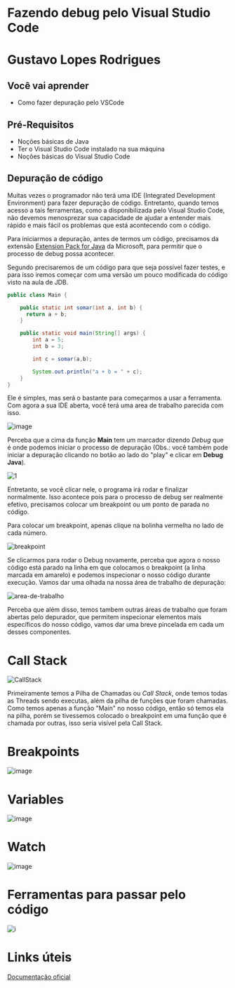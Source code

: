 # Fazendo debug pelo Visual Studio Code

# Gustavo Lopes Rodrigues 

## Você vai aprender

- Como fazer depuração pelo VSCode

## Pré-Requisitos

- Noções básicas de Java
- Ter o Visual Studio Code instalado na sua máquina
- Noções básicas do Visual Studio Code

## Depuração de código

Muitas vezes o programador não terá uma IDE (Integrated Development Environment) para fazer depuração de código. Entretanto, quando temos acesso a tais ferramentas, como a disponibilizada pelo Visual Studio Code, não devemos menosprezar sua capacidade de ajudar a entender mais rápido e mais fácil os problemas que está acontecendo com o código.

Para iniciarmos a depuração, antes de termos um código, precisamos da extensão [Extension Pack for Java](https://marketplace.visualstudio.com/items?itemName=vscjava.vscode-java-pack) da Microsoft, para permitir que o processo de debug possa acontecer.

Segundo precisaremos de um código para que seja possível fazer testes, e para isso iremos começar com uma versão um pouco modificada do código visto na aula de JDB.


```java
public class Main {

    public static int somar(int a, int b) {
      return a + b;
    }

    public static void main(String[] args) {
        int a = 5;
        int b = 3;

        int c = somar(a,b);

        System.out.println("a + b = " + c);
    }
}
```

Ele é simples, mas será o bastante para começarmos a usar a ferramenta. Com agora a sua IDE aberta, você terá uma area de trabalho parecida com isso.

![image](https://user-images.githubusercontent.com/9157977/196299120-bad11077-9bf9-446a-ac85-be49049ce4ce.png)

Perceba que a cima da função **Main** tem um marcador dizendo *Debug* que é onde podemos iniciar o processo de depuração (Obs.: você também pode iniciar a depuração clicando no botão ao lado do "play" e clicar em **Debug Java**).

![1](https://user-images.githubusercontent.com/9157977/196300335-9209ba3e-63bd-4ce3-9b53-37d2f0613f41.jpg)

Entretanto, se você clicar nele, o programa irá rodar e finalizar normalmente. Isso acontece pois para o processo de debug ser realmente efetivo, precisamos colocar um breakpoint ou um ponto de parada no código.

Para colocar um breakpoint, apenas clique na bolinha vermelha no lado de cada número.

![breakpoint](https://user-images.githubusercontent.com/9157977/197355090-44f6f94f-9f94-4a52-83eb-813d2a27b588.png)

Se clicarmos para rodar o Debug novamente, perceba que agora o nosso código está parado na linha em que colocamos o breakpoint (a linha marcada em amarelo)  e podemos inspecionar o nosso código durante execução. Vamos dar uma olhada na nossa área de trabalho de depuração:

![area-de-trabalho](https://user-images.githubusercontent.com/9157977/197355311-b4d900f9-ab9b-45e6-b945-6c02215de137.png)

Perceba que além disso, temos tambem outras áreas de trabalho que foram abertas pelo depurador, que permitem inspecionar elementos mais específicos do nosso código, vamos dar uma breve pincelada em cada um desses componentes.

# Call Stack

![CallStack](https://user-images.githubusercontent.com/9157977/197355488-5ad8f1cf-82b6-46f6-9f6f-b2931353f543.png)

Primeiramente temos a Pilha de Chamadas ou *Call Stack*, onde temos todas as Threads sendo executas, além da pilha de funções que foram chamadas. Como temos apenas a função "Main" no nosso código, então só temos ela na pilha, porém se tivessemos colocado o breakpoint em uma função que é chamada por outras, isso seria visível pela Call Stack.

# Breakpoints

![image](https://user-images.githubusercontent.com/9157977/197355820-39c57b52-a394-4d5b-8241-0a264a9e900d.png)

# Variables

![image](https://user-images.githubusercontent.com/9157977/197355852-1e376090-b320-4945-9d8b-29328331889f.png)

# Watch

![image](https://user-images.githubusercontent.com/9157977/197356043-9c857b9e-6a15-4f72-be64-acdf56bdca4e.png)

# Ferramentas para passar pelo código

![i](https://user-images.githubusercontent.com/9157977/197356085-0882317e-f0b6-41eb-9816-45a3c3be7e34.png)


# Links úteis

[Documentação oficial](https://code.visualstudio.com/docs/java/java-debugging)
